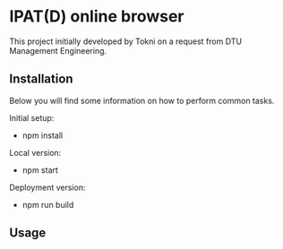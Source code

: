 IPAT(D) online browser
======

This project initially developed by Tokni on a request from DTU Management Engineering.

## Installation

Below you will find some information on how to perform common tasks.

Initial setup:

- npm install

Local version:

- npm start

Deployment version:

- npm run build

## Usage

